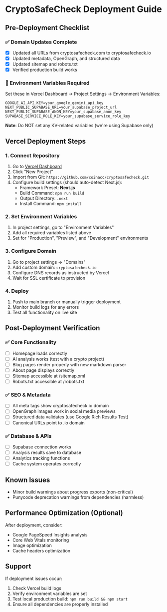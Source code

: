 # CryptoSafeCheck Deployment Guide

## Pre-Deployment Checklist

### ✅ Domain Updates Complete
- [x] Updated all URLs from cryptosafecheck.com to cryptosafecheck.io
- [x] Updated metadata, OpenGraph, and structured data
- [x] Updated sitemap and robots.txt
- [x] Verified production build works

### 🔧 Environment Variables Required

Set these in Vercel Dashboard → Project Settings → Environment Variables:

```
GOOGLE_AI_API_KEY=your_google_gemini_api_key
NEXT_PUBLIC_SUPABASE_URL=your_supabase_project_url
NEXT_PUBLIC_SUPABASE_ANON_KEY=your_supabase_anon_key
SUPABASE_SERVICE_ROLE_KEY=your_supabase_service_role_key
```

**Note**: Do NOT set any KV-related variables (we're using Supabase only)

## Vercel Deployment Steps

### 1. Connect Repository
1. Go to [Vercel Dashboard](https://vercel.com/dashboard)
2. Click "New Project"
3. Import from Git: `https://github.com/coinacc/cryptosafecheck.git`
4. Configure build settings (should auto-detect Next.js):
   - Framework Preset: **Next.js**
   - Build Command: `npm run build`
   - Output Directory: `.next`
   - Install Command: `npm install`

### 2. Set Environment Variables
1. In project settings, go to "Environment Variables"
2. Add all required variables listed above
3. Set for "Production", "Preview", and "Development" environments

### 3. Configure Domain
1. Go to project settings → "Domains"
2. Add custom domain: `cryptosafecheck.io`
3. Configure DNS records as instructed by Vercel
4. Wait for SSL certificate to provision

### 4. Deploy
1. Push to main branch or manually trigger deployment
2. Monitor build logs for any errors
3. Test all functionality on live site

## Post-Deployment Verification

### ✅ Core Functionality
- [ ] Homepage loads correctly
- [ ] AI analysis works (test with a crypto project)
- [ ] Blog pages render properly with new markdown parser
- [ ] About page displays correctly
- [ ] Sitemap accessible at /sitemap.xml
- [ ] Robots.txt accessible at /robots.txt

### ✅ SEO & Metadata
- [ ] All meta tags show cryptosafecheck.io domain
- [ ] OpenGraph images work in social media previews
- [ ] Structured data validates (use Google Rich Results Test)
- [ ] Canonical URLs point to .io domain

### ✅ Database & APIs
- [ ] Supabase connection works
- [ ] Analysis results save to database
- [ ] Analytics tracking functions
- [ ] Cache system operates correctly

## Known Issues
- Minor build warnings about progress exports (non-critical)
- Punycode deprecation warnings from dependencies (harmless)

## Performance Optimization (Optional)
After deployment, consider:
- Google PageSpeed Insights analysis
- Core Web Vitals monitoring
- Image optimization
- Cache headers optimization

## Support
If deployment issues occur:
1. Check Vercel build logs
2. Verify environment variables are set
3. Test local production build: `npm run build && npm start`
4. Ensure all dependencies are properly installed